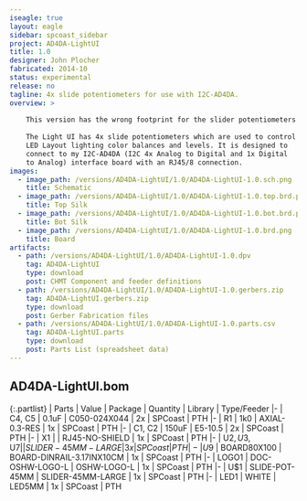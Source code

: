 ```yaml
---
iseagle: true
layout: eagle
sidebar: spcoast_sidebar
project: AD4DA-LightUI
title: 1.0
designer: John Plocher
fabricated: 2014-10
status: experimental
release: no
tagline: 4x slide potentiometers for use with I2C-AD4DA.
overview: >
    
    This version has the wrong footprint for the slider potentiometers that I had purchased.
    
    The Light UI has 4x slide potentiometers which are used to control
    LED Layout lighting color balances and levels. It is designed to
    connect to my I2C-AD4DA (I2C 4x Analog to Digital and 1x Digital
    to Analog) interface board with an RJ45/8 connection.
images:
  - image_path: /versions/AD4DA-LightUI/1.0/AD4DA-LightUI-1.0.sch.png
    title: Schematic
  - image_path: /versions/AD4DA-LightUI/1.0/AD4DA-LightUI-1.0.top.brd.png
    title: Top Silk
  - image_path: /versions/AD4DA-LightUI/1.0/AD4DA-LightUI-1.0.bot.brd.png
    title: Bot Silk
  - image_path: /versions/AD4DA-LightUI/1.0/AD4DA-LightUI-1.0.brd.png
    title: Board
artifacts:
  - path: /versions/AD4DA-LightUI/1.0/AD4DA-LightUI-1.0.dpv
    tag: AD4DA-LightUI
    type: download
    post: CHMT Component and feeder definitions
  - path: /versions/AD4DA-LightUI/1.0/AD4DA-LightUI-1.0.gerbers.zip
    tag: AD4DA-LightUI.gerbers.zip
    type: download
    post: Gerber Fabrication files
  - path: /versions/AD4DA-LightUI/1.0/AD4DA-LightUI-1.0.parts.csv
    tag: AD4DA-LightUI.parts
    type: download
    post: Parts List (spreadsheet data)
---
```


## AD4DA-LightUI.bom

{:.partlist}
| Parts | Value | Package | Quantity | Library | Type/Feeder
|-
| C4, C5 | 0.1uF | C050-024X044 | 2x | SPCoast | PTH
|-
| R1 | 1k0 | AXIAL-0.3-RES | 1x | SPCoast | PTH
|-
| C1, C2 | 150uF | E5-10.5 | 2x | SPCoast | PTH
|-
| X1 |  | RJ45-NO-SHIELD | 1x | SPCoast | PTH
|-
| U$2, U$3, U$7 |  | SLIDER-45MM-LARGE | 3x | SPCoast | PTH
|-
| U$9 | BOARD80X100 | BOARD-DINRAIL-3.17INX10CM | 1x | SPCoast | PTH
|-
| LOGO1 | DOC-OSHW-LOGO-L | OSHW-LOGO-L | 1x | SPCoast | PTH
|-
| U$1 | SLIDE-POT-45MM | SLIDER-45MM-LARGE | 1x | SPCoast | PTH
|-
| LED1 | WHITE | LED5MM | 1x | SPCoast | PTH
